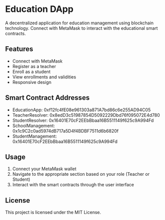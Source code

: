 # Education DApp

A decentralized application for education management using blockchain technology. Connect with MetaMask to interact with the educational smart contracts.

## Features

- Connect with MetaMask
- Register as a teacher
- Enroll as a student
- View enrollments and validities
- Responsive design

## Smart Contract Addresses

- EducationApp: 0xf12fc4fE08e961303a871A7bd86c6e255AD94C05
- TeacherResolver: 0x8edD3c51987854D5092229Dbd76f095072E4d780
- StudentResolver: 0x16401E70cF2EEbBbaa16B5511149f625c9A994Fd
- SchoolManagement: 0x1c9C2c0ad5974dB717a5D4f4BDBF7511d6b6820f
- StudentManagement: 0x16401E70cF2EEbBbaa16B5511149f625c9A994Fd

## Usage

1. Connect your MetaMask wallet
2. Navigate to the appropriate section based on your role (Teacher or Student)
3. Interact with the smart contracts through the user interface

## License

This project is licensed under the MIT License.
